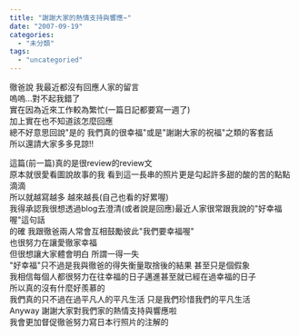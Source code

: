 ```yaml
---
title: "謝謝大家的熱情支持與響應~"
date: "2007-09-19"
categories: 
  - "未分類"
tags: 
  - "uncategoried"
---
```


徹爸說 我最近都沒有回應人家的留言  
嗚嗚...對不起我錯了  
實在因為近來工作較為繁忙(一篇日記都要寫一週了)  
加上實在也不知道該怎麼回應  
總不好意思回說"是的 我們真的很幸福"或是"謝謝大家的祝福"之類的客套話  
所以還請大家多多見諒!!  
  
這篇(前一篇)真的是很review的review文  
原本就很愛看圖說故事的我 看到這一長串的照片更是勾起許多甜的酸的苦的點點滴滴  
所以就越寫越多 越來越長(自己也看的好累喔)  
我得承認我很想透過blog去澄清(或者說是回應)最近人家很常跟我說的"好幸福喔"這句話  
的確 我跟徹爸兩人常會互相鼓勵彼此"我們要幸福喔"  
也很努力在讓愛徹家幸福  
但很想讓大家體會明白 所謂一得一失  
"好幸福"只不過是我與徹爸的得失衡量取捨後的結果 甚至只是個假象  
我相信每個人都很努力在往幸福的日子邁進甚至就已經在過幸福的日子  
所以真的沒有什麼好羨慕的  
我們真的只不過在過平凡人的平凡生活 只是我們珍惜我們的平凡生活  
Anyway 謝謝大家對我們家的熱情支持與響應啦  
我會更加督促徹爸努力寫日本行照片的注解的
